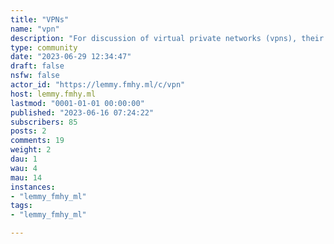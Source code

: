 ```yaml
---
title: "VPNs" 
name: "vpn"
description: "For discussion of virtual private networks (vpns), their uses, which are best, etc.Rules:Don’t be a dick"
type: community
date: "2023-06-29 12:34:47"
draft: false
nsfw: false
actor_id: "https://lemmy.fmhy.ml/c/vpn"
host: lemmy.fmhy.ml
lastmod: "0001-01-01 00:00:00"
published: "2023-06-16 07:24:22"
subscribers: 85
posts: 2
comments: 19
weight: 2
dau: 1
wau: 4
mau: 14
instances:
- "lemmy_fmhy_ml"
tags: 
- "lemmy_fmhy_ml"

---
```

